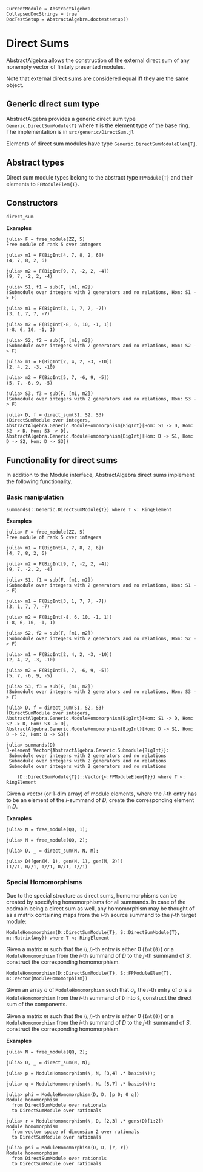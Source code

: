 ```@meta
CurrentModule = AbstractAlgebra
CollapsedDocStrings = true
DocTestSetup = AbstractAlgebra.doctestsetup()
```

# Direct Sums

AbstractAlgebra allows the construction of the external direct sum of any
nonempty vector of finitely presented modules.

Note that external direct sums are considered equal iff they are the same
object.

## Generic direct sum type

AbstractAlgebra provides a generic direct sum type
`Generic.DirectSumModule{T}` where `T` is the element type of the base ring.
The implementation is in `src/generic/DirectSum.jl`

Elements of direct sum modules have type `Generic.DirectSumModuleElem{T}`.

## Abstract types

Direct sum module types belong to the abstract type `FPModule{T}` and their
elements to `FPModuleElem{T}`.

## Constructors

```@docs
direct_sum
```

**Examples**

```jldoctest
julia> F = free_module(ZZ, 5)
Free module of rank 5 over integers

julia> m1 = F(BigInt[4, 7, 8, 2, 6])
(4, 7, 8, 2, 6)

julia> m2 = F(BigInt[9, 7, -2, 2, -4])
(9, 7, -2, 2, -4)

julia> S1, f1 = sub(F, [m1, m2])
(Submodule over integers with 2 generators and no relations, Hom: S1 -> F)

julia> m1 = F(BigInt[3, 1, 7, 7, -7])
(3, 1, 7, 7, -7)

julia> m2 = F(BigInt[-8, 6, 10, -1, 1])
(-8, 6, 10, -1, 1)

julia> S2, f2 = sub(F, [m1, m2])
(Submodule over integers with 2 generators and no relations, Hom: S2 -> F)

julia> m1 = F(BigInt[2, 4, 2, -3, -10])
(2, 4, 2, -3, -10)

julia> m2 = F(BigInt[5, 7, -6, 9, -5])
(5, 7, -6, 9, -5)

julia> S3, f3 = sub(F, [m1, m2])
(Submodule over integers with 2 generators and no relations, Hom: S3 -> F)

julia> D, f = direct_sum(S1, S2, S3)
(DirectSumModule over integers, AbstractAlgebra.Generic.ModuleHomomorphism{BigInt}[Hom: S1 -> D, Hom: S2 -> D, Hom: S3 -> D], AbstractAlgebra.Generic.ModuleHomomorphism{BigInt}[Hom: D -> S1, Hom: D -> S2, Hom: D -> S3])
```

## Functionality for direct sums

In addition to the Module interface, AbstractAlgebra direct sums implement the
following functionality.

### Basic manipulation

```@docs
summands(::Generic.DirectSumModule{T}) where T <: RingElement
```

**Examples**

```jldoctest
julia> F = free_module(ZZ, 5)
Free module of rank 5 over integers

julia> m1 = F(BigInt[4, 7, 8, 2, 6])
(4, 7, 8, 2, 6)

julia> m2 = F(BigInt[9, 7, -2, 2, -4])
(9, 7, -2, 2, -4)

julia> S1, f1 = sub(F, [m1, m2])
(Submodule over integers with 2 generators and no relations, Hom: S1 -> F)

julia> m1 = F(BigInt[3, 1, 7, 7, -7])
(3, 1, 7, 7, -7)

julia> m2 = F(BigInt[-8, 6, 10, -1, 1])
(-8, 6, 10, -1, 1)

julia> S2, f2 = sub(F, [m1, m2])
(Submodule over integers with 2 generators and no relations, Hom: S2 -> F)

julia> m1 = F(BigInt[2, 4, 2, -3, -10])
(2, 4, 2, -3, -10)

julia> m2 = F(BigInt[5, 7, -6, 9, -5])
(5, 7, -6, 9, -5)

julia> S3, f3 = sub(F, [m1, m2])
(Submodule over integers with 2 generators and no relations, Hom: S3 -> F)

julia> D, f = direct_sum(S1, S2, S3)
(DirectSumModule over integers, AbstractAlgebra.Generic.ModuleHomomorphism{BigInt}[Hom: S1 -> D, Hom: S2 -> D, Hom: S3 -> D], AbstractAlgebra.Generic.ModuleHomomorphism{BigInt}[Hom: D -> S1, Hom: D -> S2, Hom: D -> S3])

julia> summands(D)
3-element Vector{AbstractAlgebra.Generic.Submodule{BigInt}}:
 Submodule over integers with 2 generators and no relations
 Submodule over integers with 2 generators and no relations
 Submodule over integers with 2 generators and no relations
```


```
    (D::DirectSumModule{T}(::Vector{<:FPModuleElem{T}}) where T <: RingElement
```

Given a vector (or $1$-dim array) of module elements, where the $i$-th entry
has to be an element of the $i$-summand of $D$, create the corresponding
element in $D$.

**Examples**

```jldoctest
julia> N = free_module(QQ, 1);

julia> M = free_module(QQ, 2);

julia> D, _ = direct_sum(M, N, M);

julia> D([gen(M, 1), gen(N, 1), gen(M, 2)])
(1//1, 0//1, 1//1, 0//1, 1//1)
```
### Special Homomorphisms

Due to the special structure as direct sums, homomorphisms can be created by specifying
homomorphisms for all summands. In case of the codmain being a direct sum as well,
any homomorphism may be thought of as a matrix containing maps from the $i$-th
source summand to the $j$-th target module:

```
ModuleHomomorphism(D::DirectSumModule{T}, S::DirectSumModule{T}, m::Matrix{Any}) where T <: RingElement
```

Given a matrix $m$ such that the $(i,j)$-th entry is either $0$ (`Int(0)`)
or a `ModuleHomomorphism` from the $i$-th summand of $D$ to the $j$-th summand of
$S$, construct the corresponding homomorphism.

```
ModuleHomomorphism(D::DirectSumModule{T}, S::FPModuleElem{T}, m::Vector{ModuleHomomorphism})
```
Given an array $a$ of `ModuleHomomorphism` such that $a_i$, the $i$-th entry
of $a$ is a `ModuleHomomorphism` from the $i$-th summand of `D` into `S`,
construct the direct sum of the components.


Given a matrix $m$ such that the $(i,j)$-th entry is either $0$ (`Int(0)`)
or a `ModuleHomomorphism` from the $i$-th summand of $D$ to the $j$-th summand of
$S$, construct the corresponding homomorphism.


**Examples**

```jldoctest
julia> N = free_module(QQ, 2);

julia> D, _ = direct_sum(N, N);

julia> p = ModuleHomomorphism(N, N, [3,4] .* basis(N));

julia> q = ModuleHomomorphism(N, N, [5,7] .* basis(N));

julia> phi = ModuleHomomorphism(D, D, [p 0; 0 q])
Module homomorphism
  from DirectSumModule over rationals
  to DirectSumModule over rationals

julia> r = ModuleHomomorphism(N, D, [2,3] .* gens(D)[1:2])
Module homomorphism
  from vector space of dimension 2 over rationals
  to DirectSumModule over rationals

julia> psi = ModuleHomomorphism(D, D, [r, r])
Module homomorphism
  from DirectSumModule over rationals
  to DirectSumModule over rationals
```
